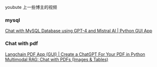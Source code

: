 youbute 上一些博主的视频

### mysql

[Chat with MySQL Database using GPT-4 and Mistral AI | Python GUI App](https://www.youtube.com/watch?v=YqqRkuizNN4&t=2135s)

### Chat with pdf

[Langchain PDF App (GUI) | Create a ChatGPT For Your PDF in Python](https://www.youtube.com/watch?v=uLrReyH5cu0&t=3911s)
[Multimodal RAG: Chat with PDFs (Images & Tables)](https://www.youtube.com/watch?v=wUAUdEw5oxM)

